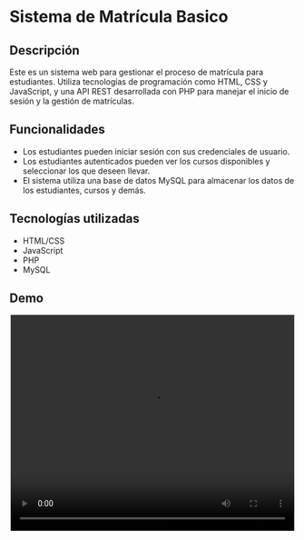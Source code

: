 # Sistema de Matrícula Basico

## Descripción

Este es un sistema web para gestionar el proceso de matrícula para estudiantes. Utiliza tecnologías de programación como HTML, CSS y JavaScript, y una API REST desarrollada con PHP para manejar el inicio de sesión y la gestión de matrículas.

## Funcionalidades

- Los estudiantes pueden iniciar sesión con sus credenciales de usuario.
- Los estudiantes autenticados pueden ver los cursos disponibles y seleccionar los que deseen llevar.
- El sistema utiliza una base de datos MySQL para almacenar los datos de los estudiantes, cursos y demás.

## Tecnologías utilizadas

- HTML/CSS
- JavaScript
- PHP
- MySQL

## Demo

<center>
<video width="500" height="380" controls>
  <source src="https://user-images.githubusercontent.com/76707027/228111922-01c40223-2ca8-4252-b094-9423cadf899c.webm" type="video/webm">
</video>
</center>
